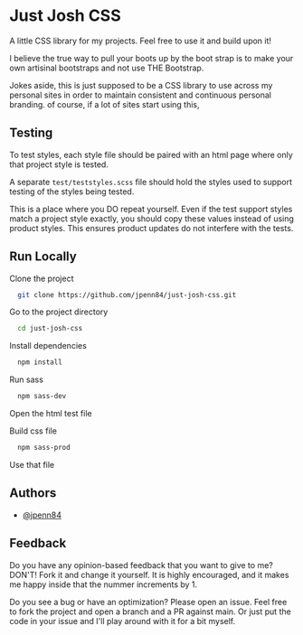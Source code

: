 # Just Josh CSS

A little CSS library for my projects. Feel free to use it and build upon it! 

I believe the true way to pull your boots up by the boot strap is to make your own artisinal bootstraps and not use THE Bootstrap.

Jokes aside, this is just supposed to be a CSS library to use across my  personal sites in order to maintain consistent and continuous personal branding. of course, if a lot of sites start using this, 

## Testing

To test styles, each style file should be paired with an html page where only that project style is tested.

A separate `test/teststyles.scss` file should hold the styles used to support testing of the styles being tested.

This is a place where you DO repeat yourself. Even if the test support styles match a project style exactly, you should copy these values instead of using product styles. This ensures product updates do not interfere with the tests.

## Run Locally

Clone the project

```bash
  git clone https://github.com/jpenn84/just-josh-css.git
```

Go to the project directory

```bash
  cd just-josh-css
```

Install dependencies

```bash
  npm install
```

Run sass

```bash
  npm sass-dev
```

Open the html test file

Build css file

```bash
  npm sass-prod
```

Use that file

## Authors

- [@jpenn84](https://www.github.com/jpenn84)

## Feedback

Do you have any opinion-based feedback that you want to give to me? DON'T! Fork it and change it yourself. It is highly encouraged, and it makes me happy inside that the nummer increments by 1.

Do you see a bug or have an optimization? Please open an issue. Feel free to fork the project and open a branch and a PR against main. Or just put the code in your issue and I'll play around with it for a bit myself.